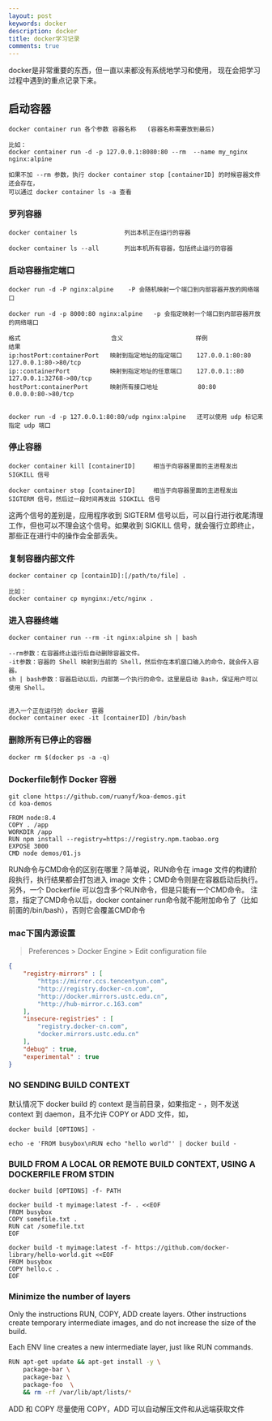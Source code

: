 ```yaml
---
layout: post
keywords: docker
description: docker
title: docker学习记录
comments: true
---
```


docker是非常重要的东西，但一直以来都没有系统地学习和使用，
现在会把学习过程中遇到的重点记录下来。

## 启动容器

```
docker container run 各个参数 容器名称   (容器名称需要放到最后)

比如：
docker container run -d -p 127.0.0.1:8080:80 --rm  --name my_nginx nginx:alpine

如果不加 --rm 参数，执行 docker container stop [containerID] 的时候容器文件还会存在，
可以通过 docker container ls -a 查看
```


### 罗列容器

```
docker container ls             列出本机正在运行的容器

docker container ls --all       列出本机所有容器，包括终止运行的容器
```


### 启动容器指定端口

```
docker run -d -P nginx:alpine    -P 会随机映射一个端口到内部容器开放的网络端口

docker run -d -p 8000:80 nginx:alpine   -p 会指定映射一个端口到内部容器开放的网络端口

格式                         含义                    样例                 结果
ip:hostPort:containerPort   映射到指定地址的指定端口    127.0.0.1:80:80     127.0.0.1:80->80/tcp
ip::containerPort           映射到指定地址的任意端口    127.0.0.1::80       127.0.0.1:32768->80/tcp
hostPort:containerPort      映射所有接口地址           80:80               0.0.0.0:80->80/tcp


docker run -d -p 127.0.0.1:80:80/udp nginx:alpine   还可以使用 udp 标记来指定 udp 端口
```


### 停止容器

```
docker container kill [containerID]     相当于向容器里面的主进程发出 SIGKILL 信号

docker container stop [containerID]     相当于向容器里面的主进程发出 SIGTERM 信号，然后过一段时间再发出 SIGKILL 信号
```

这两个信号的差别是，应用程序收到 SIGTERM 信号以后，可以自行进行收尾清理工作，但也可以不理会这个信号。如果收到 SIGKILL 信号，就会强行立即终止，那些正在进行中的操作会全部丢失。


### 复制容器内部文件

```
docker container cp [containID]:[/path/to/file] .

比如：
docker container cp mynginx:/etc/nginx .
```


### 进入容器终端

```
docker container run --rm -it nginx:alpine sh | bash

--rm参数：在容器终止运行后自动删除容器文件。
-it参数：容器的 Shell 映射到当前的 Shell，然后你在本机窗口输入的命令，就会传入容器。
sh | bash参数：容器启动以后，内部第一个执行的命令。这里是启动 Bash，保证用户可以使用 Shell。


进入一个正在运行的 docker 容器
docker container exec -it [containerID] /bin/bash
```


### 删除所有已停止的容器

```
docker rm $(docker ps -a -q)
```


### Dockerfile制作 Docker 容器


```
git clone https://github.com/ruanyf/koa-demos.git
cd koa-demos
```

```
FROM node:8.4
COPY . /app
WORKDIR /app
RUN npm install --registry=https://registry.npm.taobao.org
EXPOSE 3000
CMD node demos/01.js
```

RUN命令与CMD命令的区别在哪里？简单说，RUN命令在 image 文件的构建阶段执行，执行结果都会打包进入 image 文件；CMD命令则是在容器启动后执行。另外，一个 Dockerfile 可以包含多个RUN命令，但是只能有一个CMD命令。
注意，指定了CMD命令以后，docker container run命令就不能附加命令了（比如前面的/bin/bash），否则它会覆盖CMD命令


### mac下国内源设置

> Preferences > Docker Engine > Edit configuration file

```json
{
    "registry-mirrors" : [
        "https://mirror.ccs.tencentyun.com",
        "http://registry.docker-cn.com",
        "http://docker.mirrors.ustc.edu.cn",
        "http://hub-mirror.c.163.com"
    ],
    "insecure-registries" : [
        "registry.docker-cn.com",
        "docker.mirrors.ustc.edu.cn"
    ],
    "debug" : true,
    "experimental" : true
}
```

### NO SENDING BUILD CONTEXT

默认情况下 docker build 的 context 是当前目录，如果指定 - ，则不发送 context 到 daemon，且不允许 COPY or ADD 文件，如，

```
docker build [OPTIONS] -

echo -e 'FROM busybox\nRUN echo "hello world"' | docker build -
```

### BUILD FROM A LOCAL OR REMOTE BUILD CONTEXT, USING A DOCKERFILE FROM STDIN

```
docker build [OPTIONS] -f- PATH

docker build -t myimage:latest -f- . <<EOF
FROM busybox
COPY somefile.txt .
RUN cat /somefile.txt
EOF

docker build -t myimage:latest -f- https://github.com/docker-library/hello-world.git <<EOF
FROM busybox
COPY hello.c .
EOF
```

### Minimize the number of layers

Only the instructions RUN, COPY, ADD create layers. Other instructions create temporary intermediate images, and do not increase the size of the build.

Each ENV line creates a new intermediate layer, just like RUN commands.


```sh
RUN apt-get update && apt-get install -y \
    package-bar \
    package-baz \
    package-foo  \
    && rm -rf /var/lib/apt/lists/*
```

ADD 和 COPY
尽量使用 COPY，ADD 可以自动解压文件和从远端获取文件